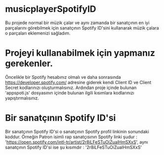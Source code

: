 # musicplayerSpotifyID
Bu projede normal bir müzik çalar ve aynı zamanda bir sanatçının en iyi parçalarını görebilmek için sanatçının Spotify ID'sini kullanarak müzik çalara o parçaları eklemenizi sağladım.
# Projeyi kullanabilmek için yapmanız gerekenler.
Öncelikle bir Spotify hesabınız olmalı ve daha sonrasında https://developer.spotify.com/ adresine giderek kendi Client ID ve Client Secret kodlarınızı oluşturmalısınız.
Ardından proje içinde bulunan 'appspoti.js' dosyasının içinde bulunan ilgili kısımlara kodlarınızı yapıştırmalısınız.
# Bir sanatçının Spotify ID'si
Bir sanatçının Spotify ID'si o sanatçının Spotify profil linkinin sonundaki koddur.
Örneğin Patron isimli rap sanatçısının Spotify linki şudur : 'https://open.spotify.com/intl-tr/artist/2r8iLFeSTuOiZualHmSXxS',
aynı sanatçının Spotify ID'si ise şu kısımdır : '2r8iLFeSTuOiZualHmSXxS'
